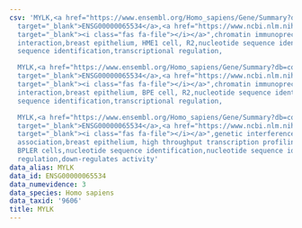 ```yaml
---
csv: 'MYLK,<a href="https://www.ensembl.org/Homo_sapiens/Gene/Summary?db=core;g=ENSG00000065534"
  target="_blank">ENSG00000065534</a>,<a href="https://www.ncbi.nlm.nih.gov/pubmed/22863008"
  target="_blank"><i class="fas fa-file"></i></a>",chromatin immunoprecipitation assay,direct
  interaction,breast epithelium, HME1 cell, R2,nucleotide sequence identification,nucleotide
  sequence identification,transcriptional regulation,

  MYLK,<a href="https://www.ensembl.org/Homo_sapiens/Gene/Summary?db=core;g=ENSG00000065534"
  target="_blank">ENSG00000065534</a>,<a href="https://www.ncbi.nlm.nih.gov/pubmed/22863008"
  target="_blank"><i class="fas fa-file"></i></a>",chromatin immunoprecipitation assay,direct
  interaction,breast epithelium, BPE cell, R2,nucleotide sequence identification,nucleotide
  sequence identification,transcriptional regulation,

  MYLK,<a href="https://www.ensembl.org/Homo_sapiens/Gene/Summary?db=core;g=ENSG00000065534"
  target="_blank">ENSG00000065534</a>,<a href="https://www.ncbi.nlm.nih.gov/pubmed/22863008"
  target="_blank"><i class="fas fa-file"></i></a>",genetic interference,functional
  association,breast epithelium, high throughput transcription profiling by microarray,
  BPLER cells,nucleotide sequence identification,nucleotide sequence identification,transcriptional
  regulation,down-regulates activity'
data_alias: MYLK
data_id: ENSG00000065534
data_numevidence: 3
data_species: Homo sapiens
data_taxid: '9606'
title: MYLK
---
```

